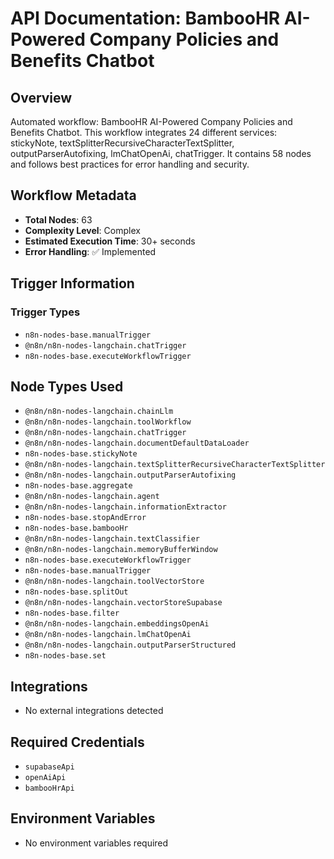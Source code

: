 # API Documentation: BambooHR AI-Powered Company Policies and Benefits Chatbot

## Overview
Automated workflow: BambooHR AI-Powered Company Policies and Benefits Chatbot. This workflow integrates 24 different services: stickyNote, textSplitterRecursiveCharacterTextSplitter, outputParserAutofixing, lmChatOpenAi, chatTrigger. It contains 58 nodes and follows best practices for error handling and security.

## Workflow Metadata
- **Total Nodes**: 63
- **Complexity Level**: Complex
- **Estimated Execution Time**: 30+ seconds
- **Error Handling**: ✅ Implemented

## Trigger Information
### Trigger Types
- `n8n-nodes-base.manualTrigger`
- `@n8n/n8n-nodes-langchain.chatTrigger`
- `n8n-nodes-base.executeWorkflowTrigger`

## Node Types Used
- `@n8n/n8n-nodes-langchain.chainLlm`
- `@n8n/n8n-nodes-langchain.toolWorkflow`
- `@n8n/n8n-nodes-langchain.chatTrigger`
- `@n8n/n8n-nodes-langchain.documentDefaultDataLoader`
- `n8n-nodes-base.stickyNote`
- `@n8n/n8n-nodes-langchain.textSplitterRecursiveCharacterTextSplitter`
- `@n8n/n8n-nodes-langchain.outputParserAutofixing`
- `n8n-nodes-base.aggregate`
- `@n8n/n8n-nodes-langchain.agent`
- `@n8n/n8n-nodes-langchain.informationExtractor`
- `n8n-nodes-base.stopAndError`
- `n8n-nodes-base.bambooHr`
- `@n8n/n8n-nodes-langchain.textClassifier`
- `@n8n/n8n-nodes-langchain.memoryBufferWindow`
- `n8n-nodes-base.executeWorkflowTrigger`
- `n8n-nodes-base.manualTrigger`
- `@n8n/n8n-nodes-langchain.toolVectorStore`
- `n8n-nodes-base.splitOut`
- `@n8n/n8n-nodes-langchain.vectorStoreSupabase`
- `n8n-nodes-base.filter`
- `@n8n/n8n-nodes-langchain.embeddingsOpenAi`
- `@n8n/n8n-nodes-langchain.lmChatOpenAi`
- `@n8n/n8n-nodes-langchain.outputParserStructured`
- `n8n-nodes-base.set`

## Integrations
- No external integrations detected

## Required Credentials
- `supabaseApi`
- `openAiApi`
- `bambooHrApi`

## Environment Variables
- No environment variables required

